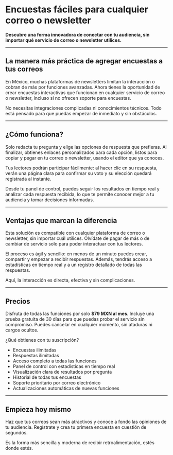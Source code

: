 # Encuestas fáciles para cualquier correo o newsletter

**Descubre una forma innovadora de conectar con tu audiencia, sin importar qué servicio de correo o newsletter utilices.**

---

## La manera más práctica de agregar encuestas a tus correos

En México, muchas plataformas de newsletters limitan la interacción o cobran de más por funciones avanzadas. Ahora tienes la oportunidad de crear encuestas interactivas que funcionan en cualquier servicio de correo o newsletter, incluso si no ofrecen soporte para encuestas.

No necesitas integraciones complicadas ni conocimientos técnicos. Todo está pensado para que puedas empezar de inmediato y sin obstáculos.

---

## ¿Cómo funciona?

Solo redacta tu pregunta y elige las opciones de respuesta que prefieras. Al finalizar, obtienes enlaces personalizados para cada opción, listos para copiar y pegar en tu correo o newsletter, usando el editor que ya conoces.

Tus lectores podrán participar fácilmente: al hacer clic en su respuesta, verán una página clara para confirmar su voto y su elección quedará registrada al instante.

Desde tu panel de control, puedes seguir los resultados en tiempo real y analizar cada respuesta recibida, lo que te permite conocer mejor a tu audiencia y tomar decisiones informadas.

---

## Ventajas que marcan la diferencia

Esta solución es compatible con cualquier plataforma de correo o newsletter, sin importar cuál utilices. Olvídate de pagar de más o de cambiar de servicio solo para poder interactuar con tus lectores.

El proceso es ágil y sencillo: en menos de un minuto puedes crear, compartir y empezar a recibir respuestas. Además, tendrás acceso a estadísticas en tiempo real y a un registro detallado de todas las respuestas.

Aquí, la interacción es directa, efectiva y sin complicaciones.

---

## Precios

Disfruta de todas las funciones por solo **$79 MXN al mes**. Incluye una prueba gratuita de 30 días para que puedas probar el servicio sin compromiso. Puedes cancelar en cualquier momento, sin ataduras ni cargos ocultos.

¿Qué obtienes con tu suscripción?

- Encuestas ilimitadas
- Respuestas ilimitadas
- Acceso completo a todas las funciones
- Panel de control con estadísticas en tiempo real
- Visualización clara de resultados por pregunta
- Historial de todas tus encuestas
- Soporte prioritario por correo electrónico
- Actualizaciones automáticas de nuevas funciones

---

## Empieza hoy mismo

Haz que tus correos sean más atractivos y conoce a fondo las opiniones de tu audiencia. Regístrate y crea tu primera encuesta en cuestión de segundos.

Es la forma más sencilla y moderna de recibir retroalimentación, estés donde estés.
